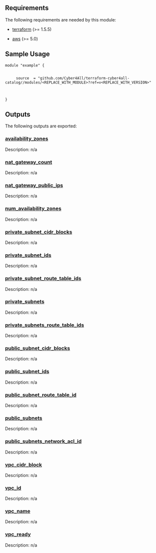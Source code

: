 <!-- BEGIN_TF_DOCS -->
## Requirements

The following requirements are needed by this module:

- <a name="requirement_terraform"></a> [terraform](#requirement\_terraform) (>= 1.5.5)

- <a name="requirement_aws"></a> [aws](#requirement\_aws) (>= 5.0)

## Sample Usage

```hcl
module "example" {


	 source  = "github.com/Cyber4All/terraform-cyber4all-catalog//modules/<REPLACE_WITH_MODULE>?ref=v<REPLACE_WITH_VERSION>"



}
```

## Outputs

The following outputs are exported:

### <a name="output_availability_zones"></a> [availability\_zones](#output\_availability\_zones)

Description: n/a

### <a name="output_nat_gateway_count"></a> [nat\_gateway\_count](#output\_nat\_gateway\_count)

Description: n/a

### <a name="output_nat_gateway_public_ips"></a> [nat\_gateway\_public\_ips](#output\_nat\_gateway\_public\_ips)

Description: n/a

### <a name="output_num_availability_zones"></a> [num\_availability\_zones](#output\_num\_availability\_zones)

Description: n/a

### <a name="output_private_subnet_cidr_blocks"></a> [private\_subnet\_cidr\_blocks](#output\_private\_subnet\_cidr\_blocks)

Description: n/a

### <a name="output_private_subnet_ids"></a> [private\_subnet\_ids](#output\_private\_subnet\_ids)

Description: n/a

### <a name="output_private_subnet_route_table_ids"></a> [private\_subnet\_route\_table\_ids](#output\_private\_subnet\_route\_table\_ids)

Description: n/a

### <a name="output_private_subnets"></a> [private\_subnets](#output\_private\_subnets)

Description: n/a

### <a name="output_private_subnets_route_table_ids"></a> [private\_subnets\_route\_table\_ids](#output\_private\_subnets\_route\_table\_ids)

Description: n/a

### <a name="output_public_subnet_cidr_blocks"></a> [public\_subnet\_cidr\_blocks](#output\_public\_subnet\_cidr\_blocks)

Description: n/a

### <a name="output_public_subnet_ids"></a> [public\_subnet\_ids](#output\_public\_subnet\_ids)

Description: n/a

### <a name="output_public_subnet_route_table_id"></a> [public\_subnet\_route\_table\_id](#output\_public\_subnet\_route\_table\_id)

Description: n/a

### <a name="output_public_subnets"></a> [public\_subnets](#output\_public\_subnets)

Description: n/a

### <a name="output_public_subnets_network_acl_id"></a> [public\_subnets\_network\_acl\_id](#output\_public\_subnets\_network\_acl\_id)

Description: n/a

### <a name="output_vpc_cidr_block"></a> [vpc\_cidr\_block](#output\_vpc\_cidr\_block)

Description: n/a

### <a name="output_vpc_id"></a> [vpc\_id](#output\_vpc\_id)

Description: n/a

### <a name="output_vpc_name"></a> [vpc\_name](#output\_vpc\_name)

Description: n/a

### <a name="output_vpc_ready"></a> [vpc\_ready](#output\_vpc\_ready)

Description: n/a
<!-- END_TF_DOCS -->